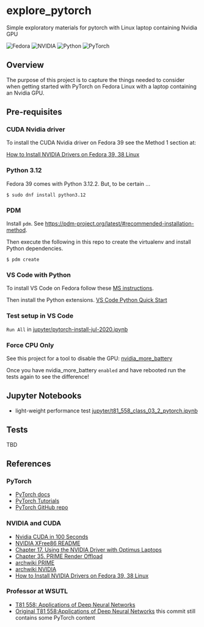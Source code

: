 # explore_pytorch
Simple exploratory materials for pytorch with Linux laptop containing Nvidia GPU

![Fedora](https://img.shields.io/badge/Fedora-39-51A2DA?logo=Fedora)
![NVIDIA](https://img.shields.io/badge/nvidia-GeoForce%20RTX%203050%20Ti%20Mobile-76B900?logo=NVIDIA)
![Python](https://img.shields.io/python/required-version-toml?tomlFilePath=https%3A%2F%2Fraw.githubusercontent.com%2Fklmcwhirter%2Fexplore_pytorch%2Fmaster%2Fpyproject.toml&logo=Python)
![PyTorch](https://img.shields.io/badge/PyTorch-2.2-EE4C2C?logo=PyTorch)


## Overview
The purpose of this project is to capture the things needed to consider when getting started with PyTorch on Fedora Linux with a laptop containing an Nvidia GPU.

## Pre-requisites

### CUDA Nvidia driver
To install the CUDA Nvidia driver on Fedora 39 see the Method 1 section at:

[How to Install NVIDIA Drivers on Fedora 39, 38 Linux](https://www.linuxcapable.com/how-to-install-nvidia-drivers-on-fedora-linux/)

### Python 3.12
Fedora 39 comes with Python 3.12.2. But, to be certain ...

```
$ sudo dnf install python3.12
```

### PDM
Install `pdm`. See https://pdm-project.org/latest/#recommended-installation-method.

Then execute the following in this repo to create the virtualenv and install Python dependencies.

```
$ pdm create
```

### VS Code with Python
To install VS Code on Fedora follow these [MS instructions](https://code.visualstudio.com/docs/setup/linux#_rhel-fedora-and-centos-based-distributions).

Then install the Python extensions.
[VS Code Python Quick Start](https://code.visualstudio.com/docs/python/python-quick-start)

### Test setup in VS Code
`Run All` in [jupyter/pytorch-install-jul-2020.ipynb](./jupyter/pytorch-install-jul-2020.ipynb)

### Force CPU Only
See this project for a tool to disable the GPU: [nvidia_more_battery](https://github.com/klmcwhirter/nvidia-more-battery)

Once you have nvidia_more_battery `enabled` and have rebooted run the tests again to see the difference!

## Jupyter Notebooks
* light-weight performance test [jupyter/t81_558_class_03_2_pytorch.ipynb](./jupyter/t81_558_class_03_2_pytorch.ipynb)

## Tests
TBD

## References

### PyTorch
* [PyTorch docs](https://pytorch.org/docs/stable/index.html)
* [PyTorch Tutorials](https://pytorch.org/tutorials/)
* [PyTorch GitHub repo](https://github.com/pytorch/pytorch)

### NVIDIA and CUDA
* [Nvidia CUDA in 100 Seconds](https://youtu.be/pPStdjuYzSI)
* [NVIDIA XFree86 README](http://us.download.nvidia.com/XFree86/Linux-x86_64/550.67/README/index.html)
* [Chapter 17. Using the NVIDIA Driver with Optimus Laptops](http://us.download.nvidia.com/XFree86/Linux-x86_64/550.67/README/optimus.html)
* [Chapter 35. PRIME Render Offload](http://us.download.nvidia.com/XFree86/Linux-x86_64/550.67/README/primerenderoffload.html)
* [archwiki PRIME](https://wiki.archlinux.org/title/PRIME)
* [archwiki NVIDIA](https://wiki.archlinux.org/title/NVIDIA)
* [How to Install NVIDIA Drivers on Fedora 39, 38 Linux](https://www.linuxcapable.com/how-to-install-nvidia-drivers-on-fedora-linux/)

### Professor at WSUTL
* [T81 558: Applications of Deep Neural Networks](https://github.com/jeffheaton/app_deep_learning)
* [Original T81 558:Applications of Deep Neural Networks](https://github.com/jeffheaton/t81_558_deep_learning/tree/476c4df534dea71539bdc17742b5e92a255af880/) this commit still contains some PyTorch content
